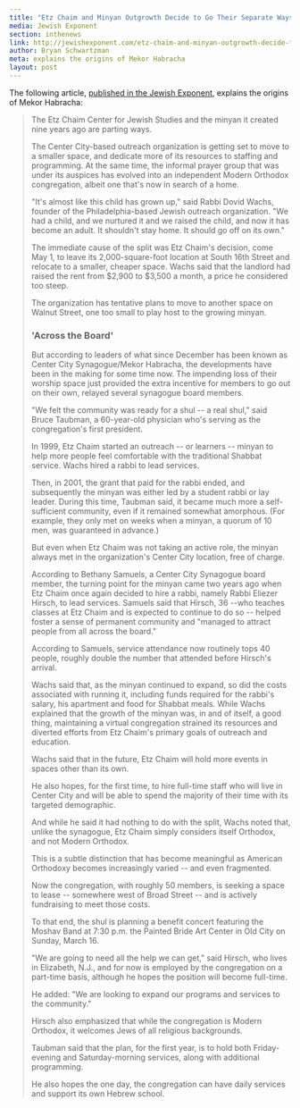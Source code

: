 ```yaml
---
title: "Etz Chaim and Minyan Outgrowth Decide to Go Their Separate Ways"
media: Jewish Exponent
section: inthenews
link: http://jewishexponent.com/etz-chaim-and-minyan-outgrowth-decide-to-go-their-separate-ways
author: Bryan Schwartzman
meta: explains the origins of Mekor Habracha
layout: post
---
```


The following article, [published in the Jewish Exponent](http://jewishexponent.com/etz-chaim-and-minyan-outgrowth-decide-to-go-their-separate-ways), explains the origins of Mekor Habracha:

>The Etz Chaim Center for Jewish Studies and the minyan it created nine years ago are parting ways.
>
>The Center City-based outreach organization is getting set to move to a smaller space, and dedicate more of its resources to staffing and programming. At the same time, the informal prayer group that was under its auspices has evolved into an independent Modern Orthodox congregation, albeit one that's now in search of a home.
>
>"It's almost like this child has grown up," said Rabbi Dovid Wachs, founder of the Philadelphia-based Jewish outreach organization. "We had a child, and we nurtured it and we raised the child, and now it has become an adult. It shouldn't stay home. It should go off on its own."
>
>The immediate cause of the split was Etz Chaim's decision, come May 1, to leave its 2,000-square-foot location at South 16th Street and relocate to a smaller, cheaper space. Wachs said that the landlord had raised the rent from $2,900 to $3,500 a month, a price he considered too steep.
>
>The organization has tentative plans to move to another space on Walnut Street, one too small to play host to the growing minyan.
>
>### 'Across the Board'
>
>But according to leaders of what since December has been known as Center City Synagogue/Mekor Habracha, the developments have been in the making for some time now. The impending loss of their worship space just provided the extra incentive for members to go out on their own, relayed several synagogue board members.
>
>"We felt the community was ready for a shul -- a real shul," said Bruce Taubman, a 60-year-old physician who's serving as the congregation's first president.
>
>In 1999, Etz Chaim started an outreach -- or learners -- minyan to help more people feel comfortable with the traditional Shabbat service. Wachs hired a rabbi to lead services.
>
>Then, in 2001, the grant that paid for the rabbi ended, and subsequently the minyan was either led by a student rabbi or lay leader. During this time, Taubman said, it became much more a self-sufficient community, even if it remained somewhat amorphous. (For example, they only met on weeks when a minyan, a quorum of 10 men, was guaranteed in advance.)
>
>But even when Etz Chaim was not taking an active role, the minyan always met in the organization's Center City location, free of charge.
>
>According to Bethany Samuels, a Center City Synagogue board member, the turning point for the minyan came two years ago when Etz Chaim once again decided to hire a rabbi, namely Rabbi Eliezer Hirsch, to lead services. Samuels said that Hirsch, 36 --who teaches classes at Etz Chaim and is expected to continue to do so -- helped foster a sense of permanent community and "managed to attract people from all across the board."
>
>According to Samuels, service attendance now routinely tops 40 people, roughly double the number that attended before Hirsch's arrival.
>
>Wachs said that, as the minyan continued to expand, so did the costs associated with running it, including funds required for the rabbi's salary, his apartment and food for Shabbat meals. While Wachs explained that the growth of the minyan was, in and of itself, a good thing, maintaining a virtual congregation strained its resources and diverted efforts from Etz Chaim's primary goals of outreach and education.
>
>Wachs said that in the future, Etz Chaim will hold more events in spaces other than its own.
>
>He also hopes, for the first time, to hire full-time staff who will live in Center City and will be able to spend the majority of their time with its targeted demographic.
>
>And while he said it had nothing to do with the split, Wachs noted that, unlike the synagogue, Etz Chaim simply considers itself Orthodox, and not Modern Orthodox.
>
>This is a subtle distinction that has become meaningful as American Orthodoxy becomes increasingly varied -- and even fragmented.
>
>Now the congregation, with roughly 50 members, is seeking a space to lease -- somewhere west of Broad Street -- and is actively fundraising to meet those costs.
>
>To that end, the shul is planning a benefit concert featuring the Moshav Band at 7:30 p.m. the Painted Bride Art Center in Old City on Sunday, March 16.
>
>"We are going to need all the help we can get," said Hirsch, who lives in Elizabeth, N.J., and for now is employed by the congregation on a part-time basis, although he hopes the position will become full-time.
>
>He added: "We are looking to expand our programs and services to the community."
>
>Hirsch also emphasized that while the congregation is Modern Orthodox, it welcomes Jews of all religious backgrounds.
>
>Taubman said that the plan, for the first year, is to hold both Friday-evening and Saturday-morning services, along with additional programming.
>
>He also hopes the one day, the congregation can have daily services and support its own Hebrew school.
